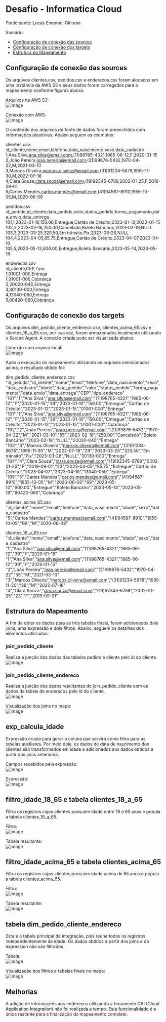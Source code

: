 # Desafio - Informatica Cloud
Participante: Lucas Emanoel Gitirana

Sumário:
- [Configuração de conexão das sources](#configuração-de-conexão-das-sources)
- [Configuração de conexão dos targets](#configuração-de-conexão-dos-targets)
- [Estrutura do Mapeamento](#estrutura-do-mapeamento)

## Configuração de conexão das sources
Os arquivos clientes.csv, pedidos.csv e enderecos.csv foram alocados em uma instância da AWS S3 e seus dados foram carregados para o mapeamento conforme figuras abaixo.

Arquivos na AWS S3:  
![image](https://github.com/user-attachments/assets/9424f0fe-5a54-420e-b955-0af983a43ddd)

Conexão com AWS:  
![image](https://github.com/user-attachments/assets/bab52da9-5e5a-47f6-b0d5-e7174db98268)

O conteúdo dos arquivos de fonte de dados foram preenchidos com informações aleatórias. Abaixo seguem os exemplos:

clientes.csv:  
id_cliente,nome,email,telefone,data_nascimento,sexo,data_cadastro  
1,Ana Silva,ana.silva@email.com,(11)98765-4321,1985-06-12,F,2020-01-15  
2,João Pereira,joao.pereira@email.com,(21)99876-5432,1970-04-22,M,2021-03-10  
3,Marcos Oliveira,marcos.oliveira@email.com,(31)91234-5678,1995-11-30,M,2022-07-18  
4,Clara Souza,clara.souza@email.com,(19)92345-6789,2002-01-25,F,2019-09-01  
5,Carlos Mendes,carlos.mendes@email.com,(41)94567-8910,1955-10-05,M,2020-06-08  

pedidos.csv  
id_pedido,id_cliente,data_pedido,valor,status_pedido,forma_pagamento,data_envio,data_entrega  
101,1,2023-01-10,150.00,Entregue,Cartão de Crédito,2023-01-12,2023-01-15  
102,2,2023-02-18,250.00,Cancelado,Boleto Bancário,2023-02-19,NULL  
103,3,2023-03-25,320.50,Em trânsito,Pix,2023-03-26,NULL  
104,4,2023-04-05,85.75,Entregue,Cartão de Crédito,2023-04-07,2023-04-10  
105,5,2023-05-12,600.00,Entregue,Boleto Bancário,2023-05-14,2023-05-18  

enderecos.csv  
id_cliente,CEP,Tipo  
1,01001-000,Entrega  
1,01001-000,Cobrança  
2,20020-040,Entrega  
3,30130-000,Entrega  
4,13040-050,Entrega  
5,80420-060,Cobrança 

## Configuração de conexão dos targets
Os arquivos dim_pedido_cliente_endereco.csv, clientes_acima_65.csv e clientes_18_a_65.csv, por sua vez, foram armazenados localmente utilizando o Secure Agent. A conexão criada pode ser visualizada abaixo.

Conexão com arquivo local:  
![image](https://github.com/user-attachments/assets/6f32dd90-2c1b-4e34-aa6d-9dce5a3af547)

Após a execução do mapeamento utilizando os arquivos mencionados acima, o resultado obtido foi:

dim_pedido_cliente_endereco.csv  
"id_pedido","id_cliente","nome","email","telefone","data_nascimento","sexo","data_cadastro","idade","data_pedido","valor","status_pedido","forma_pagamento","data_envio","data_entrega","CEP","tipo_endereco"  
"101","1","Ana Silva","ana.silva@email.com","(11)98765-4321","1985-06-12","F","2020-01-15","39","2023-01-10","150.00","Entregue","Cartão de Crédito","2023-01-12","2023-01-15","01001-000","Entrega"  
"101","1","Ana Silva","ana.silva@email.com","(11)98765-4321","1985-06-12","F","2020-01-15","39","2023-01-10","150.00","Entregue","Cartão de Crédito","2023-01-12","2023-01-15","01001-000","Cobrança"  
"102","2","João Pereira","joao.pereira@email.com","(21)99876-5432","1970-04-22","M","2021-03-10","55","2023-02-18","250.00","Cancelado","Boleto Bancário","2023-02-19","NULL","20020-040","Entrega"  
"103","3","Marcos Oliveira","marcos.oliveira@email.com","(31)91234-5678","1995-11-30","M","2022-07-18","29","2023-03-25","320.50","Em trânsito","Pix","2023-03-26","NULL","30130-000","Entrega"  
"104","4","Clara Souza","clara.souza@email.com","(19)92345-6789","2002-01-25","F","2019-09-01","23","2023-04-05","85.75","Entregue","Cartão de Crédito","2023-04-07","2023-04-10","13040-050","Entrega"  
"105","5","Carlos Mendes","carlos.mendes@email.com","(41)94567-8910","1955-10-05","M","2020-06-08","69","2023-05-12","600.00","Entregue","Boleto Bancário","2023-05-14","2023-05-18","80420-060","Cobrança" 

clientes_acima_65.csv  
"id_cliente","nome","email","telefone","data_nascimento","idade","sexo","data_cadastro"  
"5","Carlos Mendes","carlos.mendes@email.com","(41)94567-8910","1955-10-05","69","M","2020-06-08"  

clientes_18_a_65.csv  
"id_cliente","nome","email","telefone","data_nascimento","idade","sexo","data_cadastro"  
"1","Ana Silva","ana.silva@email.com","(11)98765-4321","1985-06-12","39","F","2020-01-15"  
"1","Ana Silva","ana.silva@email.com","(11)98765-4321","1985-06-12","39","F","2020-01-15"  
"2","João Pereira","joao.pereira@email.com","(21)99876-5432","1970-04-22","55","M","2021-03-10"  
"3","Marcos Oliveira","marcos.oliveira@email.com","(31)91234-5678","1995-11-30","29","M","2022-07-18"  
"4","Clara Souza","clara.souza@email.com","(19)92345-6789","2002-01-25","23","F","2019-09-01"  

## Estrutura do Mapeamento
A fim de obter os dados para as três tabelas finais, foram adicionados dois joins, uma expressão e dois filtros. Abaixo, seguem os detalhes dos elementos utilizados.

### join_pedido_cliente  
Realiza a junção dos dados das tabelas pedido e cliente pelo id do cliente.  
![image](https://github.com/user-attachments/assets/3e6998b7-3f5f-4efc-a51a-d97a87519fd0)  

### join_pedido_cliente_endereco
Realiza a junção dos dados resultantes do join_pedido_cliente com os dados da tabela de enderecos pelo id do cliente.  
![image](https://github.com/user-attachments/assets/ae911f8f-eb9d-47d3-a050-b7127f806950)

Visualização dos joins no mapa:  
![image](https://github.com/user-attachments/assets/6874bd72-a75b-4bb4-b7d7-41642d6ef17a)

## exp_calcula_idade
Expressão criada para gerar a coluna que servirá como filtro para as tabelas auxiliares. Por meio dela, os dados de data de nascimento dos clientes são transformados em idade e adicionados aos dados obtidos a partir dos joins anteriores.

Campos recebidos pela expressão:  
![image](https://github.com/user-attachments/assets/3edf4ae3-f169-4391-a4c6-c09ea01b7ebd)

Expressão:  
![image](https://github.com/user-attachments/assets/c989fe55-ad0a-4b19-9dc3-530d3d0ec933)

## filtro_idade_18_65 e tabela clientes_18_a_65
Filtra os registros cujos clientes possuem idade entre 18 e 65 anos e popula a tabela clientes_18_a_65.

Filtro:  
![image](https://github.com/user-attachments/assets/0b1a1a53-9b7f-403b-905a-0b9e951326eb)

Tabela resultante:  
![image](https://github.com/user-attachments/assets/2b4b8b3a-b99e-40a4-b978-056be6bc9e80)

## filtro_idade_acima_65 e tabela clientes_acima_65
Filtra os registros cujos clientes possuem idade acima de 65 anos e popula a tabela clientes_acima_65.

Filtro:  
![image](https://github.com/user-attachments/assets/2377d3b5-f199-40cc-94fe-786bcfe3e34c)

Tabela resultante:  
![image](https://github.com/user-attachments/assets/066e3350-9114-4c3d-9675-8a82c0544740)

## tabela dim_pedido_cliente_endereco
Esta é a tabela principal da integração, pois reúne todos os registros, independentemente da idade. Os dados obtidos a partir dos joins e da expression não são filtrados.

Tabela:  
![image](https://github.com/user-attachments/assets/2ad4f69c-6207-416a-b9f9-99862233cb1f)

Visualização dos filtros e tabelas finais no mapa:  
![image](https://github.com/user-attachments/assets/59db5075-22a2-4f0b-bad7-d6af117c1765)

## Melhorias
A adição de informações aos endereços utilizando a ferramente CAI (Cloud Application Integration) não foi realizada a tempo. Esta funcionalidade é a única restante para a finalização do mapeamento completo.
